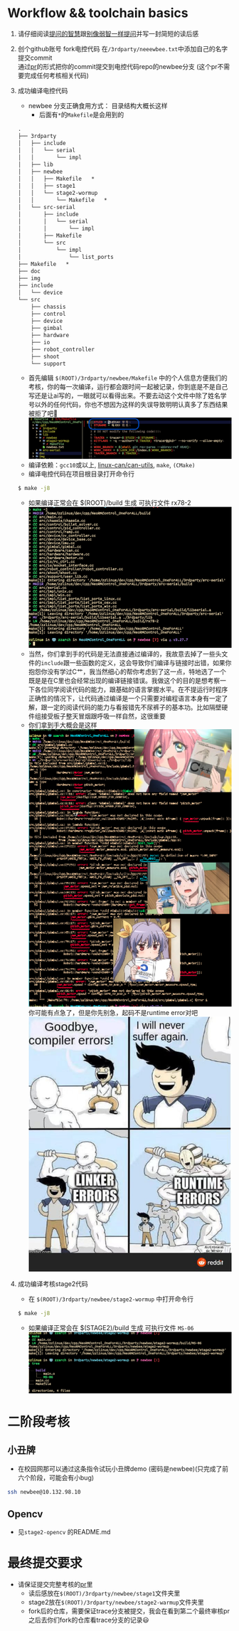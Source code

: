 # Workflow && toolchain basics
1) 请仔细阅读[提问的智慧](https://github.com/ryanhanwu/How-To-Ask-Questions-The-Smart-Way/blob/master/README-zh_CN.md)跟[别像弱智一样提问](https://github.com/tangx/Stop-Ask-Questions-The-Stupid-Ways/blob/master/README.md)并写一封简短的读后感
2) 创个github账号
	 fork电控代码 
	 在`/3rdparty/neeewbee.txt`中添加自己的名字
	 提交commit	
	 通过[pr](https://docs.github.com/en/pull-requests/collaborating-with-pull-requests/proposing-changes-to-your-work-with-pull-requests/about-pull-requests)的形式把你的commit提交到电控代码repo的newbee分支
		 (这个pr不需要完成任何考核相关代码)

3) 成功编译电控代码
	- newbee 分支正确食用方式： 目录结构大概长这样
		- 后面有`*`的`Makefile`是会用到的
	```
	.
	├── 3rdparty
	│   ├── include
	│   │   └── serial
	│   │       └── impl
	│   ├── lib
	│   ├── newbee
	│   │   ├── Makefile   *
	│	│	├── stage1
	│   │   └── stage2-wormup
	│   │       └── Makefile   *
	│   └── src-serial
	│       ├── include
	│       │   └── serial
	│       │       └── impl
	│       ├── Makefile
	│       └── src
	│           └── impl
	│               └── list_ports
	├── Makefile   *
	├── doc
	├── img
	├── include
	│   └── device
	└── src
	    ├── chassis
	    ├── control
	    ├── device
	    ├── gimbal
	    ├── hardware
	    ├── io
	    ├── robot_controller
	    ├── shoot
	    └── support
	```
	- 首先编辑 `$(ROOT)/3rdparty/newbee/Makefile` 中的个人信息方便我们的考核，你的每一次编译，运行都会跟时间一起被记录，你到底是不是自己写还是让ai写的，一眼就可以看得出来。不要去动这个文件中除了姓名学号以外的任何代码，你也不想因为这样的失误导致明明认真多了东西结果被拒了吧🤡
	![2](./img/2.png)
	- 编译依赖：`gcc10`或以上, [linux-can/can-utils](https://github.com/linux-can/can-utils/releases), `make`, `(CMake)`
	- 编译电控代码在项目根目录打开命令行
	```bash
	$ make -j8
	```
	- 如果编译正常会在 $(ROOT)/build 生成 可执行文件 rx78-2
	![3](./img/3.png)
	- 当然，你们拿到手的代码是无法直接通过编译的，我故意去掉了一些头文件的`include`跟一些函数的定义，这会导致你们编译与链接时出错，如果你抱怨你没有学过C艹，我当然细心的帮你考虑到了这一点，特地选了一个既是是在C里也会经常出现的编译链接错误。我做这个的目的是想考察一下各位同学阅读代码的能力，跟基础的语言掌握水平。在不提运行时程序正确性的情况下，让代码通过编译是一个只需要对编程语言本身有一定了解，跟一定的阅读代码的能力与看报错先不尿裤子的基本功。比如隔壁硬件组接受板子整天冒烟跟呼吸一样自然，这很重要
	- 你们拿到手大概会是这样![4](./img/4.png)
		你可能有点急了，但是你先别急，起码不是runtime error对吧
		![5](./img/5.png)
4) 成功编译考核stage2代码
	- 在 `$(ROOT)/3rdparty/newbee/stage2-wormup` 中打开命令行
	```bash
	$ make -j8
	```
	- 如果编译正常会在 $(STAGE2)/build 生成 可执行文件 `MS-06`
	![6](./img/6.png)

# 二阶段考核
## 小丑牌
- 在校园网那可以通过这条指令试玩小丑牌demo (密码是newbee)(只完成了前六个阶段，可能会有小bug)
```bash
ssh newbee@10.132.98.10
```
## Opencv
- 见`stage2-opencv` 的README.md

# 最终提交要求
- 请保证提交完整考核的[pr](https://docs.github.com/en/pull-requests/collaborating-with-pull-requests/proposing-changes-to-your-work-with-pull-requests/about-pull-requests)里
	- 读后感放在`$(ROOT)/3rdparty/newbee/stage1`文件夹里
	- stage2放在`$(ROOT)/3rdparty/newbee/stage2-warmup`文件夹里
    - fork后的仓库，需要保证trace分支被提交，我会在看到第二个最终审核pr之后去你们fork的仓库看trace分支的记录😃
